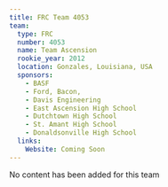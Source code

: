 ```yaml
---
title: FRC Team 4053
team:
  type: FRC
  number: 4053
  name: Team Ascension
  rookie_year: 2012
  location: Gonzales, Louisiana, USA
  sponsors:
    - BASF
    - Ford, Bacon,
    - Davis Engineering
    - East Ascension High School
    - Dutchtown High School
    - St. Amant High School
    - Donaldsonville High School
  links:
    Website: Coming Soon
---
```

No content has been added for this team